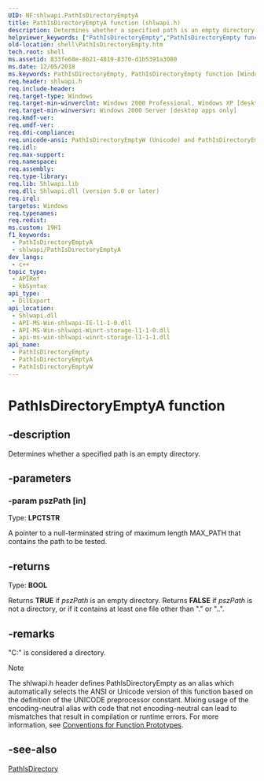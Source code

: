 ```yaml
---
UID: NF:shlwapi.PathIsDirectoryEmptyA
title: PathIsDirectoryEmptyA function (shlwapi.h)
description: Determines whether a specified path is an empty directory.
helpviewer_keywords: ["PathIsDirectoryEmpty","PathIsDirectoryEmpty function [Windows Shell]","PathIsDirectoryEmptyA","PathIsDirectoryEmptyW","_win32_PathIsDirectoryEmpty","shell.PathIsDirectoryEmpty","shlwapi/PathIsDirectoryEmpty","shlwapi/PathIsDirectoryEmptyA","shlwapi/PathIsDirectoryEmptyW"]
old-location: shell\PathIsDirectoryEmpty.htm
tech.root: shell
ms.assetid: 833fe68e-8b21-4819-8370-d1b5391a3080
ms.date: 12/05/2018
ms.keywords: PathIsDirectoryEmpty, PathIsDirectoryEmpty function [Windows Shell], PathIsDirectoryEmptyA, PathIsDirectoryEmptyW, _win32_PathIsDirectoryEmpty, shell.PathIsDirectoryEmpty, shlwapi/PathIsDirectoryEmpty, shlwapi/PathIsDirectoryEmptyA, shlwapi/PathIsDirectoryEmptyW
req.header: shlwapi.h
req.include-header: 
req.target-type: Windows
req.target-min-winverclnt: Windows 2000 Professional, Windows XP [desktop apps only]
req.target-min-winversvr: Windows 2000 Server [desktop apps only]
req.kmdf-ver: 
req.umdf-ver: 
req.ddi-compliance: 
req.unicode-ansi: PathIsDirectoryEmptyW (Unicode) and PathIsDirectoryEmptyA (ANSI)
req.idl: 
req.max-support: 
req.namespace: 
req.assembly: 
req.type-library: 
req.lib: Shlwapi.lib
req.dll: Shlwapi.dll (version 5.0 or later)
req.irql: 
targetos: Windows
req.typenames: 
req.redist: 
ms.custom: 19H1
f1_keywords:
 - PathIsDirectoryEmptyA
 - shlwapi/PathIsDirectoryEmptyA
dev_langs:
 - c++
topic_type:
 - APIRef
 - kbSyntax
api_type:
 - DllExport
api_location:
 - Shlwapi.dll
 - API-MS-Win-shlwapi-IE-l1-1-0.dll
 - API-MS-Win-shlwapi-Winrt-storage-l1-1-0.dll
 - api-ms-win-shlwapi-winrt-storage-l1-1-1.dll
api_name:
 - PathIsDirectoryEmpty
 - PathIsDirectoryEmptyA
 - PathIsDirectoryEmptyW
---
```


# PathIsDirectoryEmptyA function


## -description

Determines whether a specified path is an empty directory.

## -parameters

### -param pszPath [in]

Type: <b>LPCTSTR</b>

A pointer to a null-terminated string of maximum length MAX_PATH that contains the path to be tested.

## -returns

Type: <b>BOOL</b>

Returns <b>TRUE</b> if <i>pszPath</i> is an empty directory. Returns <b>FALSE</b> if <i>pszPath</i> is not a directory, or if it contains at least one file other than "." or "..".

## -remarks

"C:\" is considered a directory.





> [!NOTE]
> The shlwapi.h header defines PathIsDirectoryEmpty as an alias which automatically selects the ANSI or Unicode version of this function based on the definition of the UNICODE preprocessor constant. Mixing usage of the encoding-neutral alias with code that not encoding-neutral can lead to mismatches that result in compilation or runtime errors. For more information, see [Conventions for Function Prototypes](/windows/win32/intl/conventions-for-function-prototypes).

## -see-also

<a href="https://docs.microsoft.com/windows/desktop/api/shlwapi/nf-shlwapi-pathisdirectorya">PathIsDirectory</a>

